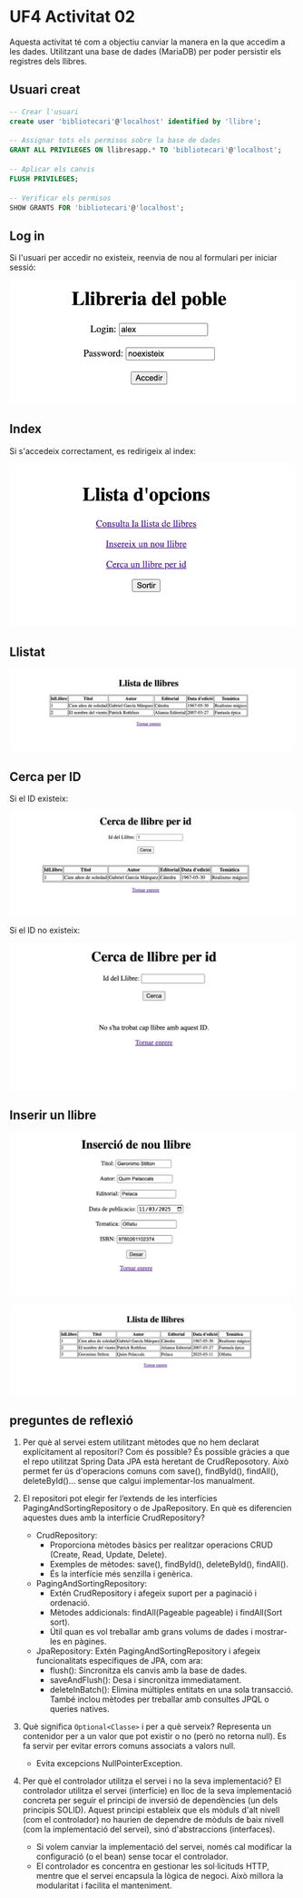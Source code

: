 # UF4 Activitat 02

Aquesta activitat té com a objectiu canviar la manera en la que accedim a les dades. Utilitzant una base de dades (MariaDB) per poder persistir els registres dels llibres.

## Usuari creat

```sql
-- Crear l'usuari
create user 'bibliotecari'@'localhost' identified by 'llibre';

-- Assignar tots els permisos sobre la base de dades
GRANT ALL PRIVILEGES ON llibresapp.* TO 'bibliotecari'@'localhost';

-- Aplicar els canvis
FLUSH PRIVILEGES;

-- Verificar els permisos
SHOW GRANTS FOR 'bibliotecari'@'localhost';
```

## Log in

Si l'usuari per accedir no existeix, reenvia de nou al formulari per iniciar sessió:

![alt text](image.png)

## Index

Si s'accedeix correctament, es redirigeix al index:

![alt text](image-1.png)

## Llistat

![alt text](image-2.png)

## Cerca per ID

Si el ID existeix:

![alt text](image-3.png)

Si el ID no existeix:

![alt text](image-4.png)

## Inserir un llibre

![alt text](image-5.png)

![alt text](image-6.png)

## preguntes de reflexió

1. Per què al servei estem utilitzant mètodes que no hem declarat explícitament al repositori? Com és possible?
   És possible gràcies a que el repo utilitzat Spring Data JPA està heretant de CrudReposotory. Això permet fer ús d'operacions comuns com save(), findById(), findAll(), deleteById()... sense que calgui implementar-los manualment.

2. El repositori pot elegir fer l’extends de les interfícies PagingAndSortingRepository o de JpaRepository. En què es diferencien aquestes dues amb la interfície CrudRepository?
    - CrudRepository:
        - Proporciona mètodes bàsics per realitzar operacions CRUD (Create, Read, Update, Delete).
        - Exemples de mètodes: save(), findById(), deleteById(), findAll().
        - És la interfície més senzilla i genèrica.
    - PagingAndSortingRepository:
        - Extén CrudRepository i afegeix suport per a paginació i ordenació.
        - Mètodes addicionals: findAll(Pageable pageable) i findAll(Sort sort).
        - Útil quan es vol treballar amb grans volums de dades i mostrar-les en pàgines.
    - JpaRepository:
        Extén PagingAndSortingRepository i afegeix funcionalitats específiques de JPA, com ara:
        - flush(): Sincronitza els canvis amb la base de dades.
        - saveAndFlush(): Desa i sincronitza immediatament.
        - deleteInBatch(): Elimina múltiples entitats en una sola transacció.
        També inclou mètodes per treballar amb consultes JPQL o queries natives.

3. Què significa `Optional<Classe>` i per a què serveix?
   Representa un contenidor per a un valor que pot existir o no (però no retorna null). Es fa servir per evitar errors comuns associats a valors null.
   - Evita excepcions NullPointerException.
  
4. Per què el controlador utilitza el servei i no la seva implementació?
   El controlador utilitza el servei (interfície) en lloc de la seva implementació concreta per seguir el principi de inversió de dependències (un dels principis SOLID). Aquest principi estableix que els mòduls d'alt nivell (com el controlador) no haurien de dependre de mòduls de baix nivell (com la implementació del servei), sinó d'abstraccions (interfaces).

   - Si volem canviar la implementació del servei, només cal modificar la configuració (o el bean) sense tocar el controlador.
   - El controlador es concentra en gestionar les sol·licituds HTTP, mentre que el servei encapsula la lògica de negoci. Això millora la modularitat i facilita el manteniment.
